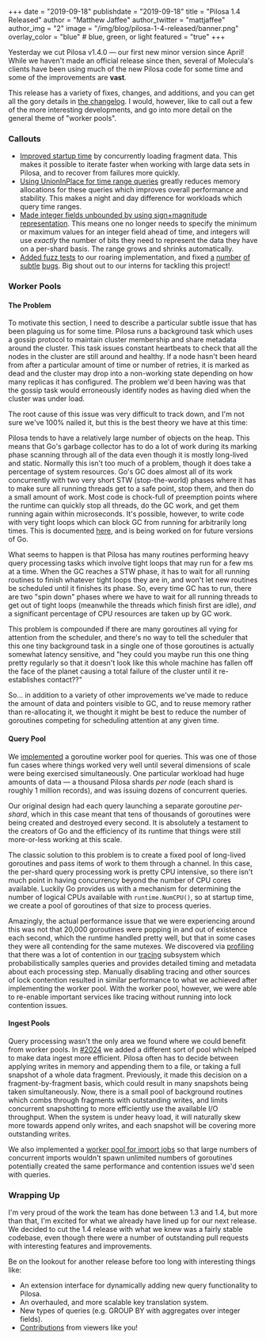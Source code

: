 +++
date = "2019-09-18"
publishdate = "2019-09-18"
title = "Pilosa 1.4 Released"
author = "Matthew Jaffee"
author_twitter = "mattjaffee"
author_img = "2"
image = "/img/blog/pilosa-1-4-released/banner.png"
overlay_color = "blue" # blue, green, or light
featured = "true"
+++

Yesterday we cut Pilosa v1.4.0 — our first new minor version since
April! While we haven't made an official release since then, several
of Molecula's clients have been using much of the new Pilosa code for
some time and some of the improvements are **vast**.

<!--more-->

This release has a variety of fixes, changes, and additions, and you
can get all the gory details in [the
changelog](https://github.com/pilosa/pilosa/blob/master/CHANGELOG.md).
I would, however, like to call out a few of the more interesting
developments, and go into more detail on the general theme of "worker
pools".

### Callouts

- [Improved startup time](https://github.com/pilosa/pilosa/pull/1988)
  by concurrently loading fragment data. This makes it possible to
  iterate faster when working with large data sets in Pilosa, and to
  recover from failures more quickly.
- [Using UnionInPlace for time range
  queries](https://github.com/pilosa/pilosa/pull/2041) greatly reduces
  memory allocations for these queries which improves overall
  performance and stability. This makes a night and day difference for
  workloads which query time ranges.
- [Made integer fields unbounded by using sign+magnitude
  representation](https://github.com/pilosa/pilosa/pull/1902). This
  means one no longer needs to specify the minimum or maximum values
  for an integer field ahead of time, and integers will use *exactly*
  the number of bits they need to represent the data they have on a
  per-shard basis. The range grows and shrinks automatically.
- [Added fuzz tests](https://github.com/pilosa/pilosa/pull/2004) to
  our roaring implementation, and fixed
  [a](https://github.com/pilosa/pilosa/pull/2021)
  [number](https://github.com/pilosa/pilosa/pull/2019)
  [of](https://github.com/pilosa/pilosa/pull/2017)
  [subtle](https://github.com/pilosa/pilosa/pull/2012)
  [bugs](https://github.com/pilosa/pilosa/pull/1975). Big shout out to
  our interns for tackling this project!


### Worker Pools

#### The Problem

To motivate this section, I need to describe a particular subtle issue
that has been plaguing us for some time. Pilosa runs a background task
which uses a gossip protocol to maintain cluster membership and share
metadata around the cluster. This task issues constant heartbeats to
check that all the nodes in the cluster are still around and
healthy. If a node hasn't been heard from after a particular amount of
time or number of retries, it is marked as dead and the cluster may
drop into a non-working state depending on how many replicas it has
configured. The problem we'd been having was that the gossip task
would erroneously identify nodes as having died when the cluster was
under load.

The root cause of this issue was very difficult to track down, and I'm
not sure we've 100% nailed it, but this is the best theory we have at
this time: 

Pilosa tends to have a relatively large number of objects on the
heap. This means that Go's garbage collector has to do a lot of work
during its marking phase scanning through all of the data even though
it is mostly long-lived and static. Normally this isn't too much of a
problem, though it does take a percentage of system resources. Go's GC
does almost all of its work concurrently with two very short STW
(stop-the-world) phases where it has to make sure all running threads
get to a safe point, stop them, and then do a small amount of
work. Most code is chock-full of preemption points where the runtime
can quickly stop all threads, do the GC work, and get them running
again within microseconds. It's possible, however, to write code with
very tight loops which can block GC from running for arbitrarily long
times. This is documented
[here](https://github.com/golang/go/issues/10958), and is being worked
on for future versions of Go.

What seems to happen is that Pilosa has many routines performing heavy
query processing tasks which involve tight loops that may run for a
few ms at a time. When the GC reaches a STW phase, it has to wait for
all running routines to finish whatever tight loops they are in, and
won't let new routines be scheduled until it finishes its phase. So,
every time GC has to run, there are two "spin down" phases where we have
to wait for all running threads to get out of tight loops (meanwhile
the threads which finish first are idle), *and* a significant percentage
of CPU resources are taken up by GC work.

This problem is compounded if there are many goroutines all vying for
attention from the scheduler, and there's no way to tell the scheduler
that this one tiny background task in a single one of those goroutines
is actually somewhat latency sensitive, and "hey could you maybe run
this one thing pretty regularly so that it doesn't look like this
whole machine has fallen off the face of the planet causing a total
failure of the cluster until it re-establishes contact??"

So... in addition to a variety of other improvements we've made to
reduce the amount of data and pointers visible to GC, and to reuse
memory rather than re-allocating it, we thought it might be best to
reduce the number of goroutines competing for scheduling attention at
any given time.

#### Query Pool

We [implemented](https://github.com/pilosa/pilosa/pull/2034) a
goroutine worker pool for queries. This was one of those fun cases
where things worked very well until several dimensions of scale were
being exercised simultaneously. One particular workload had huge
amounts of data — a thousand Pilosa shards *per node* (each shard is
roughly 1 million records), and was issuing dozens of concurrent
queries.

Our original design had each query launching a separate goroutine
*per-shard*, which in this case meant that tens of thousands of
goroutines were being created and destroyed every second. It is
absolutely a testament to the creators of Go and the efficiency of its
runtime that things were still more-or-less working at this scale.

The classic solution to this problem is to create a fixed pool of
long-lived goroutines and pass items of work to them through a
channel. In this case, the per-shard query processing work is pretty
CPU intensive, so there isn't much point in having concurrency beyond
the number of CPU cores available. Luckily Go provides us with a
mechanism for determining the number of logical CPUs available with
`runtime.NumCPU()`, so at startup time, we create a pool of goroutines
of that size to process queries.

Amazingly, the actual performance issue that we were experiencing
around this was not that 20,000 goroutines were popping in and out of
existence each second, which the runtime handled pretty well, but that
in some cases they were all contending for the same mutexes. We
discovered via [profiling](https://golang.org/pkg/net/http/pprof/)
that there was a lot of contention in our
[tracing](https://opentracing.io/) subsystem which probabilistically
samples queries and provides detailed timing and metadata about each
processing step. Manually disabling tracing and other sources of lock
contention resulted in similar performance to what we achieved after
implementing the worker pool. With the worker pool, however, we were
able to re-enable important services like tracing without running into
lock contention issues.

#### Ingest Pools

Query processing wasn't the only area we found where we could benefit
from worker pools. In
[#2024](https://github.com/pilosa/pilosa/pull/2024) we added a
different sort of pool which helped to make data ingest more
efficient. Pilosa often has to decide between applying writes in
memory and appending them to a file, or taking a full snapshot of a
whole data fragment. Previously, it made this decision on a
fragment-by-fragment basis, which could result in many snapshots being
taken simultaneously. Now, there is a small pool of background
routines which combs through fragments with outstanding writes, and
limits concurrent snapshotting to more efficiently use the available
I/O throughput. When the system is under heavy load, it will naturally
skew more towards append only writes, and each snapshot will be
covering more outstanding writes.

We also implemented a [worker pool for import
jobs](https://github.com/pilosa/pilosa/pull/2048) so that large
numbers of concurrent imports wouldn't spawn unlimited numbers of
goroutines potentially created the same performance and contention
issues we'd seen with queries.

### Wrapping Up

I'm very proud of the work the team has done between 1.3 and 1.4, but
more than that, I'm excited for what we already have lined up for our
next release. We decided to cut the 1.4 release with what we knew was
a fairly stable codebase, even though there were a number of
outstanding pull requests with interesting features and improvements.

Be on the lookout for another release before too long with interesting things like:

- An extension interface for dynamically adding new query
  functionality to Pilosa.
- An overhauled, and more scalable key translation system.
- New types of queries (e.g. GROUP BY with aggregates over integer fields).
- [Contributions](https://github.com/pilosa/pilosa/blob/master/CONTRIBUTING.md) from viewers like you!
